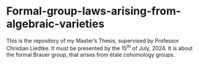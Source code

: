 # Formal-group-laws-arising-from-algebraic-varieties

This is the repository of my Master&rsquo;s Thesis, supervised by Professor Christian Liedtke. It must be presented by the 15<sup>th</sup> of July, 2024. It is about the formal Brauer group, that arises from &eacute;tale cohomology groups.
